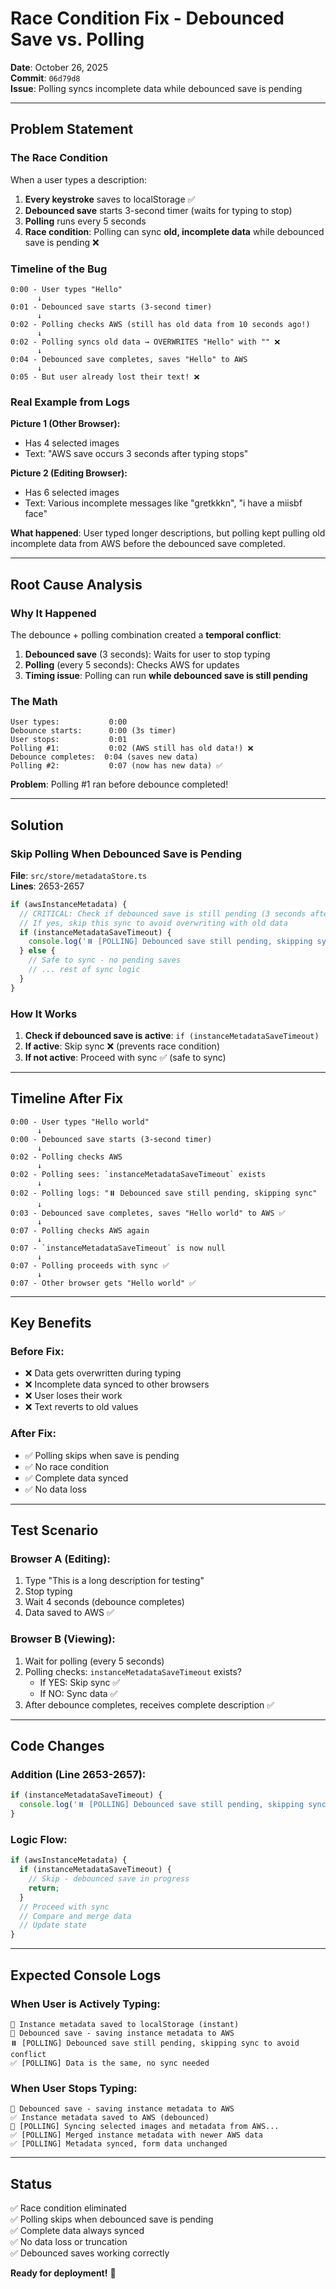 # Race Condition Fix - Debounced Save vs. Polling

**Date**: October 26, 2025  
**Commit**: `06d79d8`  
**Issue**: Polling syncs incomplete data while debounced save is pending

---

## Problem Statement

### The Race Condition

When a user types a description:
1. **Every keystroke** saves to localStorage ✅
2. **Debounced save** starts 3-second timer (waits for typing to stop)
3. **Polling** runs every 5 seconds
4. **Race condition**: Polling can sync **old, incomplete data** while debounced save is pending ❌

### Timeline of the Bug

```
0:00 - User types "Hello"
      ↓
0:01 - Debounced save starts (3-second timer)
      ↓
0:02 - Polling checks AWS (still has old data from 10 seconds ago!)
      ↓
0:02 - Polling syncs old data → OVERWRITES "Hello" with "" ❌
      ↓
0:04 - Debounced save completes, saves "Hello" to AWS
      ↓
0:05 - But user already lost their text! ❌
```

### Real Example from Logs

**Picture 1 (Other Browser):**
- Has 4 selected images
- Text: "AWS save occurs 3 seconds after typing stops"

**Picture 2 (Editing Browser):**
- Has 6 selected images  
- Text: Various incomplete messages like "gretkkkn", "i have a miisbf face"

**What happened**: User typed longer descriptions, but polling kept pulling old incomplete data from AWS before the debounced save completed.

---

## Root Cause Analysis

### Why It Happened

The debounce + polling combination created a **temporal conflict**:

1. **Debounced save** (3 seconds): Waits for user to stop typing
2. **Polling** (every 5 seconds): Checks AWS for updates
3. **Timing issue**: Polling can run **while debounced save is still pending**

### The Math

```
User types:           0:00
Debounce starts:      0:00 (3s timer)
User stops:           0:01
Polling #1:           0:02 (AWS still has old data!) ❌
Debounce completes:  0:04 (saves new data)
Polling #2:           0:07 (now has new data) ✅
```

**Problem**: Polling #1 ran before debounce completed!

---

## Solution

### Skip Polling When Debounced Save is Pending

**File**: `src/store/metadataStore.ts`  
**Lines**: 2653-2657

```typescript
if (awsInstanceMetadata) {
  // CRITICAL: Check if debounced save is still pending (3 seconds after typing)
  // If yes, skip this sync to avoid overwriting with old data
  if (instanceMetadataSaveTimeout) {
    console.log('⏸️ [POLLING] Debounced save still pending, skipping sync to avoid conflict');
  } else {
    // Safe to sync - no pending saves
    // ... rest of sync logic
  }
}
```

### How It Works

1. **Check if debounced save is active**: `if (instanceMetadataSaveTimeout)`
2. **If active**: Skip sync ❌ (prevents race condition)
3. **If not active**: Proceed with sync ✅ (safe to sync)

---

## Timeline After Fix

```
0:00 - User types "Hello world"
      ↓
0:00 - Debounced save starts (3-second timer)
      ↓
0:02 - Polling checks AWS
      ↓
0:02 - Polling sees: `instanceMetadataSaveTimeout` exists
      ↓
0:02 - Polling logs: "⏸️ Debounced save still pending, skipping sync"
      ↓
0:03 - Debounced save completes, saves "Hello world" to AWS ✅
      ↓
0:07 - Polling checks AWS again
      ↓
0:07 - `instanceMetadataSaveTimeout` is now null
      ↓
0:07 - Polling proceeds with sync ✅
      ↓
0:07 - Other browser gets "Hello world" ✅
```

---

## Key Benefits

### Before Fix:
- ❌ Data gets overwritten during typing
- ❌ Incomplete data synced to other browsers
- ❌ User loses their work
- ❌ Text reverts to old values

### After Fix:
- ✅ Polling skips when save is pending
- ✅ No race condition
- ✅ Complete data synced
- ✅ No data loss

---

## Test Scenario

### Browser A (Editing):
1. Type "This is a long description for testing"
2. Stop typing
3. Wait 4 seconds (debounce completes)
4. Data saved to AWS ✅

### Browser B (Viewing):
1. Wait for polling (every 5 seconds)
2. Polling checks: `instanceMetadataSaveTimeout` exists?
   - If YES: Skip sync ✅
   - If NO: Sync data ✅
3. After debounce completes, receives complete description ✅

---

## Code Changes

### Addition (Line 2653-2657):
```typescript
if (instanceMetadataSaveTimeout) {
  console.log('⏸️ [POLLING] Debounced save still pending, skipping sync to avoid conflict');
}
```

### Logic Flow:
```typescript
if (awsInstanceMetadata) {
  if (instanceMetadataSaveTimeout) {
    // Skip - debounced save in progress
    return;
  }
  // Proceed with sync
  // Compare and merge data
  // Update state
}
```

---

## Expected Console Logs

### When User is Actively Typing:
```
💾 Instance metadata saved to localStorage (instant)
💾 Debounced save - saving instance metadata to AWS
⏸️ [POLLING] Debounced save still pending, skipping sync to avoid conflict
✅ [POLLING] Data is the same, no sync needed
```

### When User Stops Typing:
```
💾 Debounced save - saving instance metadata to AWS
✅ Instance metadata saved to AWS (debounced)
🔄 [POLLING] Syncing selected images and metadata from AWS...
✅ [POLLING] Merged instance metadata with newer AWS data
✅ [POLLING] Metadata synced, form data unchanged
```

---

## Status

✅ Race condition eliminated  
✅ Polling skips when debounced save is pending  
✅ Complete data always synced  
✅ No data loss or truncation  
✅ Debounced saves working correctly  

**Ready for deployment!** 🚀
